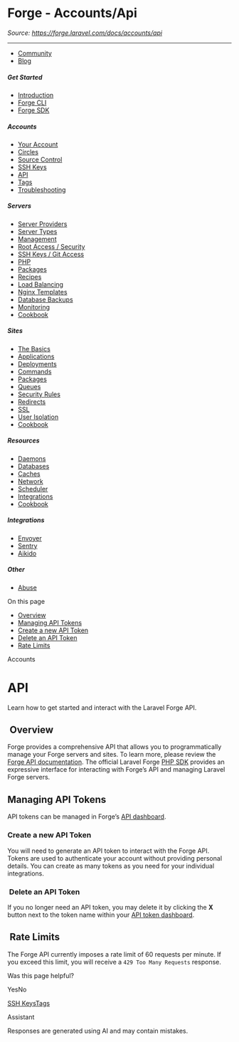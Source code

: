 # Forge - Accounts/Api

*Source: https://forge.laravel.com/docs/accounts/api*

---

- [Community](https://discord.com/invite/laravel)
- [Blog](https://blog.laravel.com/forge)

##### Get Started

- [Introduction](/docs/introduction)
- [Forge CLI](/docs/cli)
- [Forge SDK](/docs/sdk)

##### Accounts

- [Your Account](/docs/accounts/your-account)
- [Circles](/docs/accounts/circles)
- [Source Control](/docs/accounts/source-control)
- [SSH Keys](/docs/accounts/ssh)
- [API](/docs/accounts/api)
- [Tags](/docs/accounts/tags)
- [Troubleshooting](/docs/accounts/cookbook)

##### Servers

- [Server Providers](/docs/servers/providers)
- [Server Types](/docs/servers/types)
- [Management](/docs/servers/management)
- [Root Access / Security](/docs/servers/provisioning-process)
- [SSH Keys / Git Access](/docs/servers/ssh)
- [PHP](/docs/servers/php)
- [Packages](/docs/servers/packages)
- [Recipes](/docs/servers/recipes)
- [Load Balancing](/docs/servers/load-balancing)
- [Nginx Templates](/docs/servers/nginx-templates)
- [Database Backups](/docs/servers/backups)
- [Monitoring](/docs/servers/monitoring)
- [Cookbook](/docs/servers/cookbook)

##### Sites

- [The Basics](/docs/sites/the-basics)
- [Applications](/docs/sites/applications)
- [Deployments](/docs/sites/deployments)
- [Commands](/docs/sites/commands)
- [Packages](/docs/sites/packages)
- [Queues](/docs/sites/queues)
- [Security Rules](/docs/sites/security-rules)
- [Redirects](/docs/sites/redirects)
- [SSL](/docs/sites/ssl)
- [User Isolation](/docs/sites/user-isolation)
- [Cookbook](/docs/sites/cookbook)

##### Resources

- [Daemons](/docs/resources/daemons)
- [Databases](/docs/resources/databases)
- [Caches](/docs/resources/caches)
- [Network](/docs/resources/network)
- [Scheduler](/docs/resources/scheduler)
- [Integrations](/docs/resources/integrations)
- [Cookbook](/docs/resources/cookbook)

##### Integrations

- [Envoyer](/docs/integrations/envoyer)
- [Sentry](/docs/integrations/sentry)
- [Aikido](/docs/integrations/aikido)

##### Other

- [Abuse](/docs/abuse)

On this page

- [Overview](#overview)
- [Managing API Tokens](#managing-api-tokens)
- [Create a new API Token](#create-a-new-api-token)
- [Delete an API Token](#delete-an-api-token)
- [Rate Limits](#rate-limits)

Accounts

# API

Learn how to get started and interact with the Laravel Forge API.

## [​](#overview) Overview

Forge provides a comprehensive API that allows you to programmatically manage your Forge servers and sites. To learn more, please review the [Forge API documentation](https://forge.laravel.com/api-documentation).
The official Laravel Forge [PHP SDK](/docs/sdk) provides an expressive interface for interacting with Forge’s API and managing Laravel Forge servers.

## [​](#managing-api-tokens) Managing API Tokens

API tokens can be managed in Forge’s [API dashboard](https://forge.laravel.com/user-profile/api).

### [​](#create-a-new-api-token) Create a new API Token

You will need to generate an API token to interact with the Forge API. Tokens are used to authenticate your account without providing personal details. You can create as many tokens as you need for your individual integrations.

### [​](#delete-an-api-token) Delete an API Token

If you no longer need an API token, you may delete it by clicking the **X** button next to the token name within your [API token dashboard](https://forge.laravel.com/user-profile/api).

## [​](#rate-limits) Rate Limits

The Forge API currently imposes a rate limit of 60 requests per minute. If you exceed this limit, you will receive a `429 Too Many Requests` response.

Was this page helpful?

YesNo

[SSH Keys](/docs/accounts/ssh)[Tags](/docs/accounts/tags)

Assistant

Responses are generated using AI and may contain mistakes.